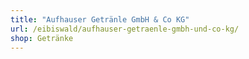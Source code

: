```yaml
---
title: "Aufhauser Getränle GmbH & Co KG"
url: /eibiswald/aufhauser-getraenle-gmbh-und-co-kg/
shop: Getränke
---
```

